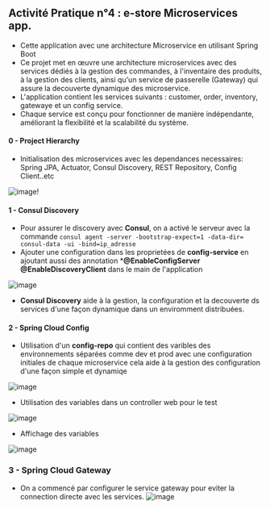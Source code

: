 ## Activité Pratique n°4 : e-store Microservices app.


-  Cette application avec une architecture Microservice en utilisant Spring Boot
-  Ce projet met en œuvre une architecture microservices avec des services dédiés à la gestion des commandes, à l'inventaire des produits, à la gestion des clients, ainsi qu'un service de passerelle (Gateway) qui assure la decouverte dynamique des microservice.
-  L'application contient les services suivants : customer, order, inventory, gatewaye et un config service.
-   Chaque service est conçu pour fonctionner de manière indépendante, améliorant la flexibilité et la scalabilité du système.

#### 0 - Project Hierarchy 

- Initialisation des microservices avec les dependances necessaires: Spring JPA, Actuator, Consul Discovery, REST Repository, Config Client..etc

![image](https://github.com/KhaoulaElHattabi/microservices-app-activite-n-4/assets/92638641/b6baf3e7-136c-4c84-8abe-64a888c77cbb)!

#### 1 - Consul Discovery 
- Pour assurer le discovery avec **Consul**, on a activé le serveur avec la commande
  ``` consul agent -server -bootstrap-expect=1 -data-dir= consul-data -ui -bind=ip_adresse ```
- Ajouter une configuration dans les proprietées de **config-service** en ajoutant aussi des annotation ***@EnableConfigServer @EnableDiscoveryClient** dans le main de l'application
  
![image](https://github.com/KhaoulaElHattabi/microservices-app-activite-n-4/assets/92638641/12940ae5-702c-49fd-920a-6c176b68bd70)
- **Consul Discovery** aide à la gestion, la configuration et la decouverte ds services d'une façon dynamique dans un enviromment distribuées.
  
#### 2 - Spring Cloud Config
- Utilisation d'un **config-repo** qui contient des varibles des environnements séparées comme dev et prod avec une configuration initiales de chaque microservice cela aide à la gestion des configuration d'une façon simple et dynamiqe
  
![image](https://github.com/KhaoulaElHattabi/microservices-app-activite-n-4/assets/92638641/9f688a93-2f8a-42fe-b54d-bf2d386e5cd1)

  - Utilisation des variables dans un controller web pour le test
  
  ![image](https://github.com/KhaoulaElHattabi/microservices-app-activite-n-4/assets/92638641/8d5ea783-b4e3-4d03-a785-b7bc7e2c7639)
  
  - Affichage des variables
  
  ![image](https://github.com/KhaoulaElHattabi/microservices-app-activite-n-4/assets/92638641/ff70d391-8f25-41bb-9638-756d0a7b30ee)

### 3 - Spring Cloud Gateway 
- On a commencé par configurer le service gateway pour eviter la connection directe avec les services.
  ![image](https://github.com/KhaoulaElHattabi/microservices-app-activite-n-4/assets/92638641/281006d1-17d8-4bed-809e-93af9135d9d9)



  
